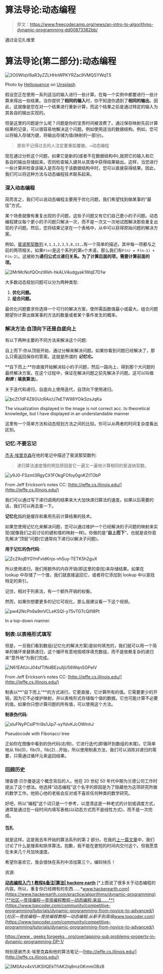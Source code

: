 # 算法导论:动态编程

> 原文：<https://www.freecodecamp.org/news/an-intro-to-algorithms-dynamic-programming-dd00873362bb/>

通过会见扎维里

# 算法导论(第二部分):动态编程

![2O0WIqV8aR3yZZLHHnWPKYRZac9VMQSYWqTS](img/1b4d08ee551ed04bdd0a31f0222f53c2.png)

Photo by [Helloquence](https://unsplash.com/photos/5fNmWej4tAA?utm_source=unsplash&utm_medium=referral&utm_content=creditCopyText) on [Unsplash](https://unsplash.com/search/photos/math?utm_source=unsplash&utm_medium=referral&utm_content=creditCopyText)

假设您正在使用一系列适当的输入进行一些计算。在每一个实例中都要进行一些计算来得出一些结果。当你提供了**相同的输入**时，你不知道你遇到了**相同的输出**。因此，这就像是您在对一个结果进行重新计算，而这个结果之前是通过特定的输入为其各自的输出实现的。

但是这里的问题是什么呢？问题是你的宝贵时间被浪费了。通过保存映射先前计算结果的记录，可以很容易地解决这个问题。例如使用适当的数据结构。例如，您可以将输入存储为键，将输出存储为值(映射的一部分)。

> 那些不记得过去的人注定要重蹈覆辙。~动态编程

现在通过分析这个问题，如果它是新的(或者不在数据结构中),就把它的输入和它各自的输出存储起来。否则检查输入键并从其值中获得结果输出。这样，当您进行一些计算并检查该输入是否存在于该数据结构中时，您可以直接获得结果。因此，我们可以将这种方法与动态编程技术联系起来。

### 深入动态编程

简而言之，我们可以说动态编程主要用于优化问题，我们希望找到做某事的“最佳”方式。

某个场景就像有重复出现的子问题，这些子问题又有它们自己更小的子问题。动态编程建议每个更小的子问题只解决一次，而不是一次又一次地试图解决那些重复出现的子问题。然后，您将结果记录在一个表格中，从中可以获得原始问题的解决方案。

例如，[斐波那契数列](http://www.maths.surrey.ac.uk/hosted-sites/R.Knott/Fibonacci/fib.html) `0,1,1,2,3,5,8,13,…`有一个简单的描述，其中每一项都与之前的两项相关。如果`F(n)`是这个系列的第`n`个术语，那么我们有`F(n) = F(n-1) + F(n-2)`。这被称为**递归公式**或**递归关系。为了计算后面的项，需要计算前面的项。**

![2MrMcNofQOnzWkh-hkALV4udgyak1WqE7D1w](img/3a6041e88ab9815607c7a9ca0a78824a.png)

大多数动态规划问题可以分为两种类型:

1.  **优化问题。**
2.  **组合问题。**

最优化问题要求你选择一个可行的解决方案，使所需函数值最小或最大。组合问题期望你计算出做某事的方法的数量或者某个事件发生的概率。

### 解决方法:自顶向下还是自底向上

有以下两种主要的不同方法来解决这个问题:

自上而下:你从顶层开始，通过分解来解决问题。如果你看到问题已经解决了，那么只需返回保存的答案。这就是所谓的 ***记忆化。***

**自下而上:**你直接开始解决较小的子问题，然后一路向上，得到那个大问题的最终解决方案。在这个过程中，保证在解决问题之前先解决子问题。这可以叫做 ***制表*** ( **填表算法**)。

关于迭代和递归，自底向上使用迭代，自顶向下使用递归。

![bcZt7dF4Z8GUcRAicU7eETW98YOikSzsJqKa](img/ed61bbde345412fc64a467b55358f782.png)

The visualization displayed in the image is not correct acc. to theoretical knowledge, but I have displayed in an understandable manner

这里有一个简单方法和动态规划方法之间的比较。你可以从两者的时间复杂度看出区别。

### 记忆:不要忘记

[杰夫·埃里克森](http://jeffe.cs.illinois.edu/)在他的笔记中描述了斐波那契数列:

> 递归算法速度慢的明显原因是它一遍又一遍地计算相同的斐波纳契数。

![y9J0-FSzmI3RgyCX1FOkgFOfoy0gnKZtTObP](img/8babaeaea67697223ee2e66062141c87.png)

From Jeff Erickson’s notes CC: [http://jeffe.cs.illinois.edu/](http://jeffe.cs.illinois.edu/)

我们可以通过写下递归调用的结果来大大加快递归算法的速度。如果以后需要的话，我们可以再去查一下。

**记忆化**指的是缓存和重用先前计算结果的技术。

如果您使用记忆化来解决问题，您可以通过维护一个已经解决的子问题的映射来实现(就像我们之前讨论的键和值的映射一样)。你做的是“**自上而下**”，也就是说你首先解决“顶层”问题(它通常向下递归以解决子问题)。

**用于记忆的伪代码**:

![Zc2XojBYGYnFvIdKnjs-vh5uy-TETK5h2guX](img/ad94d64a4d3afa0c52dc642223742d7c.png)

所以使用递归，我们用额外的内存开销(即这里的查找)来存储结果。如果在 lookup 中存储了一个值，我们就直接返回它，或者将它添加到 lookup 中以查找特定的索引。

记住，相对于列表法，有一个额外开销的权衡。

然而，如果你想要更多的记忆可视化，那么我建议看一下这个视频。

![pw42NcPn9a9mVCLeKSQI-y75vTGTcQifI8Pt](img/dd0a3073d32d97f0b98592ec47f70a6f.png)

In a top-down manner.

### 制表:以表格形式填写

但是，一旦我们看到数组(记忆化的解决方案)是如何填充的，我们就可以用一个简单的循环来替换递归，这个循环有意地按顺序填充数组，而不是依赖复杂的递归来“意外地”为我们完成。

![N61EAtUcJ04sfTINdBEzulljU56WqnSGPelV](img/2e69079e09986d3671f64d924d090742.png)

From Jeff Erickson’s notes CC: [http://jeffe.cs.illinois.edu/](http://jeffe.cs.illinois.edu/)

制表以**“自下而上”**的方式进行。它更直接，它计算所有的值。它需要更少的开销，因为它不必维护映射，并以表格形式存储每个值的数据。它也可能计算不必要的值。如果你只想计算问题的所有值，可以使用这个方法。

**制表伪代码:**

![sluFNyPCslPYri9s1Jip7-xyYdvKJcOWlnhJ](img/c34b3decf370c99af261daeca921074f.png)

Pseudocode with Fibonacci tree

正如你在图像中看到的伪代码(右侧)，它进行迭代(即循环到数组的末尾)。它简单地从 fib(0)，fib(1)，fib(2)…开始，所以使用制表方法，我们可以消除对递归的需要，只需通过循环元素返回结果。

### 回顾历史

理查德·贝尔曼是这个概念背后的人。他在 20 世纪 50 年代中期为兰德公司工作时提出了这个想法。他选择“动态编程”这个名字的原因是为了隐藏他为这项研究所做的数学工作。他担心他的老板会反对或不喜欢任何种类的数学研究。

好吧，所以“编程”这个词只是一个参考，以澄清这是一种老式的计划或调度方式，通常是通过在一段时间内填写表格(以动态方式而不是线性方式)，而不是一次完成。

#### 包扎

就是这样。这是我去年开始的算法系列的第 2 部分。在我的[上一篇文章](https://codeburst.io/algorithms-i-searching-and-sorting-algorithms-56497dbaef20)中，我们讨论了什么是搜索和排序算法。抱歉，我不能在更短的时间内交付这个。但我愿意在未来几个月加快速度。

希望你喜欢它，我会很快在系列中添加第三个。编码快乐！

资源:

[**动态编程入门 1 教程&备注|算法| hackere earth**](https://www.hackerearth.com/practice/algorithms/dynamic-programming)
[*上图说了很多关于动态编程的内容。所以，重复你已经拥有的东西……*www.hackerearth.com](https://www.hackerearth.com/practice/algorithms/dynamic-programming)[**社区—竞技编程—竞技编程教程—动态编程:来自……**](https://www.topcoder.com/community/competitive-programming/tutorials/dynamic-programming-from-novice-to-advanced/)
[*社区—竞技编程—竞技编程教程—动态编程:从新手到高级*www.topcoder.com](https://www.topcoder.com/community/competitive-programming/tutorials/dynamic-programming-from-novice-to-advanced/)

[https://www . geeks forgeeks . org/overlapping-sub problems-property-in-dynamic-programming-DP-1/](https://www.geeksforgeeks.org/overlapping-subproblems-property-in-dynamic-programming-dp-1/)

特别感谢杰夫·埃里克森和他的算法笔记—[http://jeffe.cs.illinois.edu/](http://jeffe.cs.illinois.edu/)

![3MSAzv4xVUKSIIQEkTfiAK2lq8mzGKmmOBzB](img/e768d5f792d8ba4c19b07ad4f4b080e2.png)